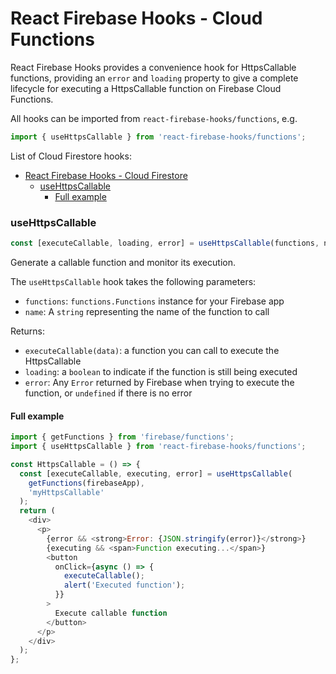 # React Firebase Hooks - Cloud Functions

React Firebase Hooks provides a convenience hook for HttpsCallable functions, providing an `error` and `loading` property
to give a complete lifecycle for executing a HttpsCallable function on Firebase Cloud Functions.

All hooks can be imported from `react-firebase-hooks/functions`, e.g.

```js
import { useHttpsCallable } from 'react-firebase-hooks/functions';
```

List of Cloud Firestore hooks:

- [React Firebase Hooks - Cloud Firestore](#react-firebase-hooks---cloud-firestore)
  - [useHttpsCallable](#usehttpscallable)
    - [Full example](#full-example)

### useHttpsCallable

```js
const [executeCallable, loading, error] = useHttpsCallable(functions, name);
```

Generate a callable function and monitor its execution.

The `useHttpsCallable` hook takes the following parameters:

- `functions`: `functions.Functions` instance for your Firebase app
- `name`: A `string` representing the name of the function to call

Returns:

- `executeCallable(data)`: a function you can call to execute the HttpsCallable
- `loading`: a `boolean` to indicate if the function is still being executed
- `error`: Any `Error` returned by Firebase when trying to execute the function, or `undefined` if there is no error

#### Full example

```js
import { getFunctions } from 'firebase/functions';
import { useHttpsCallable } from 'react-firebase-hooks/functions';

const HttpsCallable = () => {
  const [executeCallable, executing, error] = useHttpsCallable(
    getFunctions(firebaseApp),
    'myHttpsCallable'
  );
  return (
    <div>
      <p>
        {error && <strong>Error: {JSON.stringify(error)}</strong>}
        {executing && <span>Function executing...</span>}
        <button
          onClick={async () => {
            executeCallable();
            alert('Executed function');
          }}
        >
          Execute callable function
        </button>
      </p>
    </div>
  );
};
```
